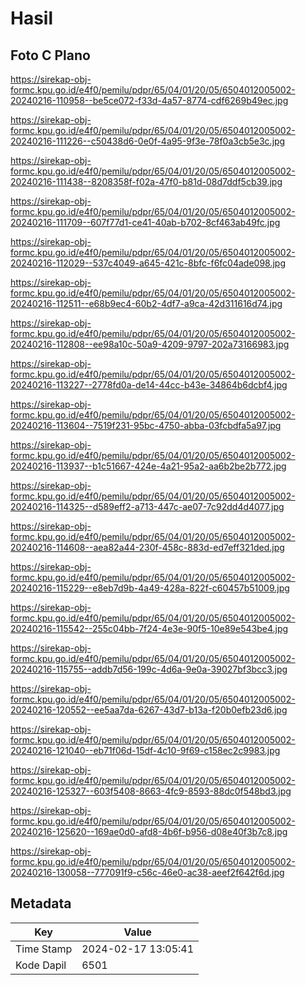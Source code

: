 # Hasil

## Foto C Plano

https://sirekap-obj-formc.kpu.go.id/e4f0/pemilu/pdpr/65/04/01/20/05/6504012005002-20240216-110958--be5ce072-f33d-4a57-8774-cdf6269b49ec.jpg

https://sirekap-obj-formc.kpu.go.id/e4f0/pemilu/pdpr/65/04/01/20/05/6504012005002-20240216-111226--c50438d6-0e0f-4a95-9f3e-78f0a3cb5e3c.jpg

https://sirekap-obj-formc.kpu.go.id/e4f0/pemilu/pdpr/65/04/01/20/05/6504012005002-20240216-111438--8208358f-f02a-47f0-b81d-08d7ddf5cb39.jpg

https://sirekap-obj-formc.kpu.go.id/e4f0/pemilu/pdpr/65/04/01/20/05/6504012005002-20240216-111709--607f77d1-ce41-40ab-b702-8cf463ab49fc.jpg

https://sirekap-obj-formc.kpu.go.id/e4f0/pemilu/pdpr/65/04/01/20/05/6504012005002-20240216-112029--537c4049-a645-421c-8bfc-f6fc04ade098.jpg

https://sirekap-obj-formc.kpu.go.id/e4f0/pemilu/pdpr/65/04/01/20/05/6504012005002-20240216-112511--e68b9ec4-60b2-4df7-a9ca-42d311616d74.jpg

https://sirekap-obj-formc.kpu.go.id/e4f0/pemilu/pdpr/65/04/01/20/05/6504012005002-20240216-112808--ee98a10c-50a9-4209-9797-202a73166983.jpg

https://sirekap-obj-formc.kpu.go.id/e4f0/pemilu/pdpr/65/04/01/20/05/6504012005002-20240216-113227--2778fd0a-de14-44cc-b43e-34864b6dcbf4.jpg

https://sirekap-obj-formc.kpu.go.id/e4f0/pemilu/pdpr/65/04/01/20/05/6504012005002-20240216-113604--7519f231-95bc-4750-abba-03fcbdfa5a97.jpg

https://sirekap-obj-formc.kpu.go.id/e4f0/pemilu/pdpr/65/04/01/20/05/6504012005002-20240216-113937--b1c51667-424e-4a21-95a2-aa6b2be2b772.jpg

https://sirekap-obj-formc.kpu.go.id/e4f0/pemilu/pdpr/65/04/01/20/05/6504012005002-20240216-114325--d589eff2-a713-447c-ae07-7c92dd4d4077.jpg

https://sirekap-obj-formc.kpu.go.id/e4f0/pemilu/pdpr/65/04/01/20/05/6504012005002-20240216-114608--aea82a44-230f-458c-883d-ed7eff321ded.jpg

https://sirekap-obj-formc.kpu.go.id/e4f0/pemilu/pdpr/65/04/01/20/05/6504012005002-20240216-115229--e8eb7d9b-4a49-428a-822f-c60457b51009.jpg

https://sirekap-obj-formc.kpu.go.id/e4f0/pemilu/pdpr/65/04/01/20/05/6504012005002-20240216-115542--255c04bb-7f24-4e3e-90f5-10e89e543be4.jpg

https://sirekap-obj-formc.kpu.go.id/e4f0/pemilu/pdpr/65/04/01/20/05/6504012005002-20240216-115755--addb7d56-199c-4d6a-9e0a-39027bf3bcc3.jpg

https://sirekap-obj-formc.kpu.go.id/e4f0/pemilu/pdpr/65/04/01/20/05/6504012005002-20240216-120552--ee5aa7da-6267-43d7-b13a-f20b0efb23d6.jpg

https://sirekap-obj-formc.kpu.go.id/e4f0/pemilu/pdpr/65/04/01/20/05/6504012005002-20240216-121040--eb71f06d-15df-4c10-9f69-c158ec2c9983.jpg

https://sirekap-obj-formc.kpu.go.id/e4f0/pemilu/pdpr/65/04/01/20/05/6504012005002-20240216-125327--603f5408-8663-4fc9-8593-88dc0f548bd3.jpg

https://sirekap-obj-formc.kpu.go.id/e4f0/pemilu/pdpr/65/04/01/20/05/6504012005002-20240216-125620--169ae0d0-afd8-4b6f-b956-d08e40f3b7c8.jpg

https://sirekap-obj-formc.kpu.go.id/e4f0/pemilu/pdpr/65/04/01/20/05/6504012005002-20240216-130058--777091f9-c56c-46e0-ac38-aeef2f642f6d.jpg


## Metadata

| Key        | Value               |
| ---------- | ------------------- |
| Time Stamp | 2024-02-17 13:05:41 |
| Kode Dapil | 6501                |



